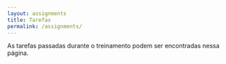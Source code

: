```yaml
---
layout: assignments
title: Tarefas
permalink: /assignments/
---
```

As tarefas passadas durante o treinamento podem ser encontradas nessa página. 
